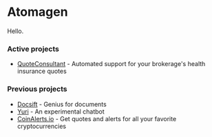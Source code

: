 # Atomagen 

Hello.

### Active projects
* [QuoteConsultant](https://quoteconsultant.com) - Automated support for your brokerage's health insurance quotes

### Previous projects
* [Docsift](https://docsift.com) - Genius for documents
* [Yuri](https://yuri-bot.herokuapp.com) - An experimental chatbot
* [CoinAlerts.io](https://www.CoinAlerts.io) - Get quotes and alerts for all your favorite cryptocurrencies
